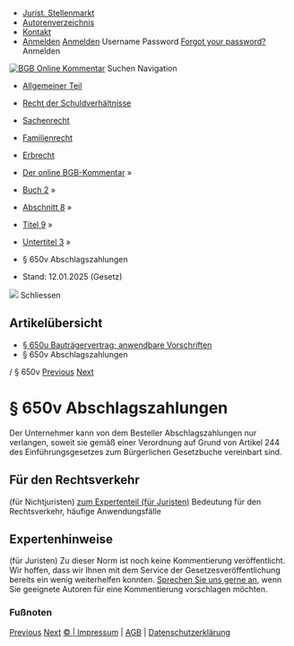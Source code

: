   * [Jurist. Stellenmarkt](https://bgb.kommentar.de/Buch-2/Abschnitt-8/Titel-9/Untertitel-3/</job-board> "Jurist. Stellenmarkt")
  * [Autorenverzeichnis](https://bgb.kommentar.de/Buch-2/Abschnitt-8/Titel-9/Untertitel-3/</Autorenverzeichnis> "Autorenverzeichnis")
  * [Kontakt](https://bgb.kommentar.de/Buch-2/Abschnitt-8/Titel-9/Untertitel-3/</Kontakt>)
  * [Anmelden](https://bgb.kommentar.de/Buch-2/Abschnitt-8/Titel-9/Untertitel-3/<#login> "show login form") [Anmelden](https://bgb.kommentar.de/Buch-2/Abschnitt-8/Titel-9/Untertitel-3/<#> "hide login form") Username Password
[Forgot your password?](https://bgb.kommentar.de/Buch-2/Abschnitt-8/Titel-9/Untertitel-3/</user/forgotpassword>) Anmelden 


[![BGB Online Kommentar](https://bgb.kommentar.de/extension/bgb/design/bgb/images/logo.png)](https://bgb.kommentar.de/Buch-2/Abschnitt-8/Titel-9/Untertitel-3/</> "BGB Online Kommentar")
Suchen
Navigation
  * [Allgemeiner Teil](https://bgb.kommentar.de/Buch-2/Abschnitt-8/Titel-9/Untertitel-3/</Buch-1>)
  * [Recht der Schuldverhältnisse](https://bgb.kommentar.de/Buch-2/Abschnitt-8/Titel-9/Untertitel-3/</Buch-2>)
  * [Sachenrecht](https://bgb.kommentar.de/Buch-2/Abschnitt-8/Titel-9/Untertitel-3/</Buch-3>)
  * [Familienrecht](https://bgb.kommentar.de/Buch-2/Abschnitt-8/Titel-9/Untertitel-3/</Buch-4>)
  * [Erbrecht](https://bgb.kommentar.de/Buch-2/Abschnitt-8/Titel-9/Untertitel-3/</Buch-5>)


  * [Der online BGB-Kommentar](https://bgb.kommentar.de/Buch-2/Abschnitt-8/Titel-9/Untertitel-3/</>) »
  * [Buch 2](https://bgb.kommentar.de/Buch-2/Abschnitt-8/Titel-9/Untertitel-3/</Buch-2>) »
  * [Abschnitt 8](https://bgb.kommentar.de/Buch-2/Abschnitt-8/Titel-9/Untertitel-3/</Buch-2/Abschnitt-8>) »
  * [Titel 9](https://bgb.kommentar.de/Buch-2/Abschnitt-8/Titel-9/Untertitel-3/</Buch-2/Abschnitt-8/Titel-9>) »
  * [Untertitel 3](https://bgb.kommentar.de/Buch-2/Abschnitt-8/Titel-9/Untertitel-3/</Buch-2/Abschnitt-8/Titel-9/Untertitel-3>) »
  * § 650v Abschlagszahlungen 
  * Stand: 12.01.2025 (Gesetz) 


![](https://vg01.met.vgwort.de/na/1c9909529ead4f509072c06d9081a7d5)
Schliessen 
## Artikelübersicht
  * [ § 650u Bauträgervertrag; anwendbare Vorschriften ](https://bgb.kommentar.de/Buch-2/Abschnitt-8/Titel-9/Untertitel-3/</Buch-2/Abschnitt-8/Titel-9/Untertitel-3/Bautraegervertrag-anwendbare-Vorschriften>)
  * § 650v Abschlagszahlungen 


/ § 650v 
[Previous](https://bgb.kommentar.de/Buch-2/Abschnitt-8/Titel-9/Untertitel-3/</Buch-2/Abschnitt-8/Titel-9/Untertitel-3/Bautraegervertrag-anwendbare-Vorschriften> "§ 650u Bauträgervertrag; anwendbare Vorschriften") [Next](https://bgb.kommentar.de/Buch-2/Abschnitt-8/Titel-9/Untertitel-3/</Buch-2/Abschnitt-8/Titel-9/Untertitel-1/weggefallen> "§ 651 \(weggefallen\)")
# § 650v Abschlagszahlungen
Der Unternehmer kann von dem Besteller Abschlagszahlungen nur verlangen, soweit sie gemäß einer Verordnung auf Grund von Artikel 244 des Einführungsgesetzes zum Bürgerlichen Gesetzbuche vereinbart sind.
## Für den Rechtsverkehr 
(für Nichtjuristen)
[zum Expertenteil (für Juristen)](https://bgb.kommentar.de/Buch-2/Abschnitt-8/Titel-9/Untertitel-3/<#expertenhinweise>)
Bedeutung für den Rechtsverkehr, häufige Anwendungsfälle
## Expertenhinweise
(für Juristen)
Zu dieser Norm ist noch keine Kommentierung veröffentlicht. Wir hoffen, dass wir Ihnen mit dem Service der Gesetzesveröffentlichung bereits ein wenig weiterhelfen konnten. [Sprechen Sie uns gerne an](https://bgb.kommentar.de/Buch-2/Abschnitt-8/Titel-9/Untertitel-3/</Kontakt>), wenn Sie geeignete Autoren für eine Kommentierung vorschlagen möchten. 
### Fußnoten
[Previous](https://bgb.kommentar.de/Buch-2/Abschnitt-8/Titel-9/Untertitel-3/</Buch-2/Abschnitt-8/Titel-9/Untertitel-3/Bautraegervertrag-anwendbare-Vorschriften> "§ 650u Bauträgervertrag; anwendbare Vorschriften") [Next](https://bgb.kommentar.de/Buch-2/Abschnitt-8/Titel-9/Untertitel-3/</Buch-2/Abschnitt-8/Titel-9/Untertitel-1/weggefallen> "§ 651 \(weggefallen\)")
[© | Impressum](https://bgb.kommentar.de/Buch-2/Abschnitt-8/Titel-9/Untertitel-3/</Kontakt>) | [AGB](https://bgb.kommentar.de/Buch-2/Abschnitt-8/Titel-9/Untertitel-3/</AGB>) | [Datenschutzerklärung](https://bgb.kommentar.de/Buch-2/Abschnitt-8/Titel-9/Untertitel-3/</Datenschutzerklaerung-fuer-Leser>)
